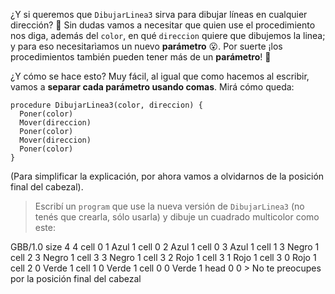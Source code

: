 ¿Y si queremos que `DibujarLinea3` sirva para dibujar líneas en cualquier dirección? :thought_balloon: Sin dudas vamos a necesitar que quien use el procedimiento nos diga, además del `color`, en qué `direccion` quiere que dibujemos la linea; y para eso necesitarìamos un nuevo **parámetro** :open_mouth:. Por suerte ¡los procedimientos también pueden tener más de un **parámetro**! :raised_hands:

¿Y cómo se hace esto? Muy fácil, al igual que como hacemos al escribir, vamos a **separar cada parámetro usando comas**. Mirá cómo queda:

```gobstones
procedure DibujarLinea3(color, direccion) {
  Poner(color)
  Mover(direccion)
  Poner(color)
  Mover(direccion)
  Poner(color)
}
```

(Para simplificar la explicación, por ahora vamos a olvidarnos de la posición final del cabezal).

> Escribí un `program` que use la nueva versión de `DibujarLinea3` (no tenés que crearla, sólo usarla) y dibuje un cuadrado multicolor como este:
>
<gs-board>
  GBB/1.0
    size 4 4
    cell 0 1 Azul 1
    cell 0 2 Azul 1
    cell 0 3 Azul 1
    cell 1 3 Negro 1
    cell 2 3 Negro 1
    cell 3 3 Negro 1
    cell 3 2 Rojo 1
    cell 3 1 Rojo 1
    cell 3 0 Rojo 1
    cell 2 0 Verde 1
    cell 1 0 Verde 1
    cell 0 0 Verde 1
    head 0 0
</gs-board>
> No te preocupes por la posición final del cabezal